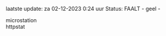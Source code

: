 laatste update: 
za 02-12-2023  0:24   uur 
Status: FAALT - geel - 
<div class="service Y">microstation</div><div class="service G">httpstat</div>